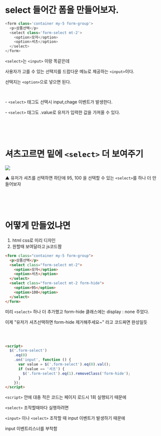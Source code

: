 # select 들어간 폼을 만들어보자.

```js
<form class='container my-5 form-group'>
  <p>상품선택</p>
  <select class='form-select mt-2'>
    <option>모자</option>
    <option>셔츠</option>
  </select>
</form>
```

`<select>`는 `<input>` 이랑 똑같은데

사용자가 고를 수 있는 선택지를 드랍다운 메뉴로 제공하는 `<input>`이다.

선택지는 `<option>`으로 넣으면 된다.

<br>

\- `<select>` 태그도 선택시 input,chage 이벤트가 발생한다.

\- `<select>` 태그도 .value로 유저가 입력한 값을 가져올 수 있다.

<br>
<br>
<br>

# 셔츠고르면 밑에 `<select>` 더 보여주기

<img src="https://codingapple.com/wp-content/uploads/2022/03/%EC%A0%9C%EB%AA%A9-%EC%97%86%EC%9D%8C1.png">

▲ 유저가 셔츠를 선택하면 하단에 95, 100 을 선택할 수 있는 `<select>`를 하나 더 만들어보자

<br>
<br>
<br>

# 어떻게 만들었냐면

1. html css로 미리 디자인
2. 원할때 보여달라고 js코드짬

```html
<form class="container my-5 form-group">
  <p>상품선택</p>
  <select class="form-select mt-2">
    <option>모자</option>
    <option>셔츠</option>
  </select>
  <select class="form-select mt-2 form-hide">
    <option>95</option>
    <option>100</option>
  </select>
</form>
```

미리 `<select>` 하나 더 추가했고 form-hide 클래스에는 display : none 주었다.

이제 "유저가 셔츠선택하면 form-hide 제거해주세요~" 라고 코드짜면 완성일듯

<br>
<br>

```html
<script>
  $('.form-select')
    .eq(0)
    .on('input', function () {
      var value = $('.form-select').eq(0).val();
      if (value == '셔츠') {
        $('.form-select').eq(1).removeClass('form-hide');
      }
    });
</script>
```

`<script>` 안에 대충 적은 코드는 페이지 로드시 1회 실행되기 때문에

`<select>` 조작할때마다 실행하려면

`<input>` 이나 `<select>` 조작할 때 input 이벤트가 발생하기 때문에

input 이벤트리스너를 부착함
